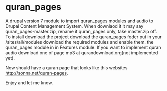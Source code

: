 quran_pages
===========

A drupal version 7 module to import quran_pages modules  and audio to Drupal Content Management System. When downlaod it it may say quran_pages-master.zip, rename it quran_pages only, take master.zip off.
To install download the project download the quran_pages foder put in your /sites/all/modules
download the required modules and enable them. the quran_pages module in in Features module.
If you want to implement quran audio download one of page mp3 at qurandownload.org(not implemented yet).

Now should have a quran page that looks like this websites http://sonna.net/quran-pages.

Enjoy and let me know.
